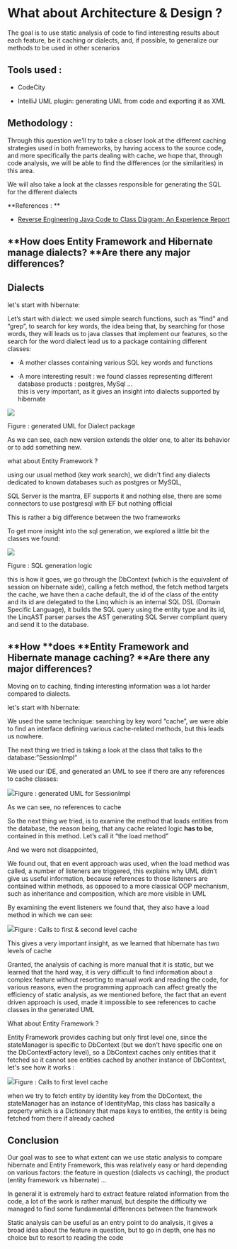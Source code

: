 # What about **Architecture & Design ?**

The goal is to use static analysis of code to find interesting results about each feature, be it caching or dialects, and, if possible, to generalize our methods to be used in other scenarios

## **Tools used :**

* CodeCity

* IntelliJ UML plugin: generating UML from code and exporting it as XML

## **Methodology :**

Through this question we’ll try to take a closer look at the different caching strategies used in both frameworks, by having access to the source code, and more specifically the parts dealing with cache, we hope that, through code analysis, we will be able to find the differences \(or the similarities\) in this area.

We will also take a look at the classes responsible for generating the SQL for the different dialects

**References : **

* [Reverse Engineering Java Code to Class Diagram: An Experience Report](http://citeseerx.ist.psu.edu/viewdoc/download?doi=10.1.1.259.546&rep=rep1&type=pdf)

## **How **does **Entity Framework and Hibernate manage d**ialects**? **Are there any major differences?

## Dialects

let's start with hibernate:

Let’s start with dialect: we used simple search functions, such as “find” and “grep”, to search for key words, the idea being that, by searching for those words, they will leads us to java classes that implement our features, so the search for the word dialect lead us to a package containing different classes:

* ·A mother classes containing various SQL key words and functions

* ·A more interesting result : we found classes representing different database products : postgres, MySql …  
  this is very important, as it gives an insight into dialects supported by hibernate

![](/assets/uml_postges.png)

Figure : generated UML for Dialect package

As we can see, each new version extends the older one, to alter its behavior or to add something new.

what about Entity Framework ?

using our usual method \(key work search\), we didn't find any dialects dedicated to known databases such as postgres or MySQL,

SQL Server is the mantra, EF supports it and nothing else, there are some connectors to use postgresql with EF but nothing official

This is rather a big difference between the two frameworks

To get more insight into the sql generation, we explored a little bit the classes we found:

![](/assets/AST.png)

Figure : SQL generation logic

this is how it goes, we go through the DbContext \(which is the equivalent of session on hibernate side\),  calling a fetch method, the fetch method targets the cache, we have then a cache default, the id of the class of the entity and its id are delegated to the Linq which is an internal SQL DSL \(Domain Specific Language\), it builds the SQL query using the entity type and its id, the LinqAST parser parses the AST generating SQL Server compliant query and send it to the database.

## **How **does **Entity Framework and Hibernate manage caching? **Are there any major differences?

Moving on to caching, finding interesting information was a lot harder compared to dialects.

let's start with hibernate:

We used the same technique: searching by key word “cache”, we were able to find an interface defining various cache-related methods, but this leads us nowhere.

The next thing we tried is taking a look at the class that talks to the database:”SessionImpl”

We used our IDE, and generated an UML to see if there are any references to cache classes:

![](/assets/UML.png)Figure : generated UML for SessionImpl

As we can see, no references to cache

So the next thing we tried, is to examine the method that loads entities from the database, the reason being, that any cache related logic **has to be**, contained in this method. Let’s call it “the load method”

And we were not disappointed,

We found out, that en event approach was used, when the load method was called, a number of listeners are triggered, this explains why UML didn’t give us useful information, because references to those listeners are contained within methods, as opposed to a more classical OOP mechanism, such as inheritance and composition, which are more visible in UML

By examining the event listeners we found that, they also have a load method in which we can see:

![](/assets/code.png)Figure : Calls to first & second level cache

This gives a very important insight, as we learned that hibernate has two levels of cache

Granted, the analysis of caching is more manual that it is static, but we learned that the hard way, it is very difficult to find information about a complex feature without resorting to manual work and reading the code, for various reasons, even the programming approach can affect greatly the efficiency of static analysis, as we mentioned before, the fact that an event driven approach is used, made it impossible to see references to cache classes in the generated UML

What about Entity Framework ?

Entity Framework provides caching but only first level one, since the stateManager is specific to DbContext \(but we don't have specific one on the DbContextFactory level\), so a DbContext caches only entities that it fetched so it cannot see entities cached by another instance of DbContext, let's see how it works :

![](/assets/Caching.png)Figure : Calls to first level cache

when we try to fetch entity by identity key from the DbContext, the stateManager has an instance of IdentityMap, this class has basically a property which is a Dictionary that maps keys to entities, the entity is being fetched from there if already cached

## Conclusion

Our goal was to see to what extent can we  use static analysis to compare hibernate and Entity Framework, this was relatively easy or hard depending on various factors: the feature in question \(dialects vs caching\), the product \(entity framework vs hibernate\) ...

In general it is extremely hard to extract feature related information from the code, a lot of the work is rather manual, but despite the difficulty we managed to find some fundamental differences between the framework

Static analysis can be useful as an entry point to do analysis, it gives a broad idea about the feature in question, but to go in depth, one has no choice but to resort to reading the code 

